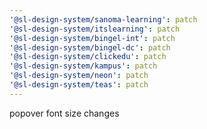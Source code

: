 ```yaml
---
'@sl-design-system/sanoma-learning': patch
'@sl-design-system/itslearning': patch
'@sl-design-system/bingel-int': patch
'@sl-design-system/bingel-dc': patch
'@sl-design-system/clickedu': patch
'@sl-design-system/kampus': patch
'@sl-design-system/neon': patch
'@sl-design-system/teas': patch
---
```


popover font size changes
